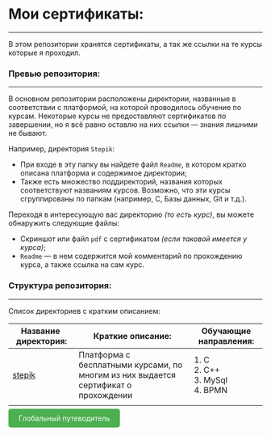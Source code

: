# Мои сертификаты:

---

В этом репозитории хранятся сертификаты, а так же ссылки на те курсы которые я проходил.

### Превью репозитория:

---

В основном репозитории расположены директории, названные в соответствии с платформой, на которой проводилось обучение по курсам. Некоторые курсы не предоставляют сертификатов по завершении, но я всё равно оставлю на них ссылки — знания лишними не бывают.

Например, директория `Stepik`:

* При входе в эту папку вы найдете файл `Readme`, в котором кратко описана платформа и содержимое директории;
* Также есть множество поддиректорий, названия которых соответствуют названиям курсов. Возможно, что эти курсы сгруппированы по папкам (например, C, Базы данных, Git и т.д.).

Переходя в интересующую вас директорию *(то есть курс)*, вы можете обнаружить следующие файлы:

* Скриншот или файл `pdf` с сертификатом *(если таковой имеется у курса)*;
* `Readme` — в нем содержится мой комментарий по прохождению курса, а также ссылка на сам курс.

### Структура  репозитория:

---

Список директориев с кратким описанием:

| Название  директория: | Краткие описание:                                                                                                                           | Обучающие направления:    |
| ---------------------------------------- | ---------------------------------------------------------------------------------------------------------------------------------------------------------- | --------------------------------------------- |
| [stepik]()                                  | Платформа с бесплатными курсами, по многим из них выдается сертификат о прохождении | 1. С<br />2. С++<br />3. MySql<br />4. BPMN |
|                                          |                                                                                                                                                            |                                               |

<a href="https://github.com/Akhzariell/Projects" style="padding: 10px 20px; background-color: #4CAF50; color: white; text-decoration: none; border-radius: 5px;">Глобальный путеводитель</a>
